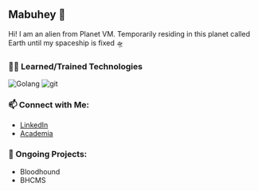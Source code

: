## Mabuhey 👋

Hi! I am an alien from Planet VM. Temporarily residing in this planet called Earth until my spaceship is fixed 🛸

<h3 align="left">👩‍💻 Learned/Trained Technologies</h3>
<p>
  <img alt="Golang" src="https://img.shields.io/badge/Go-00ADD8?style=for-the-badge&logo=go&logoColor=white" />
  <img alt="git" src="https://img.shields.io/badge/-Git-F05032?style=flat-square&logo=git&logoColor=white" />
</p>

### 📫 Connect with Me:
- [LinkedIn](https://www.linkedin.com/in/vg-cabalhug-311134185/) 
- [Academia](https://uclmaa.academia.edu/VCabalhug)

### 📂 Ongoing Projects:
- Bloodhound
- BHCMS

